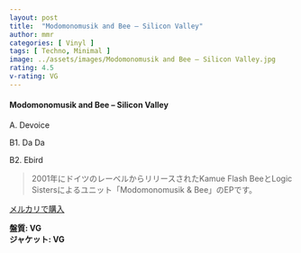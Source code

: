 ```yaml
---
layout: post
title:  "Modomonomusik and Bee – Silicon Valley"
author: mmr
categories: [ Vinyl ]
tags: [ Techno, Minimal ]
image: ../assets/images/Modomonomusik and Bee – Silicon Valley.jpg
rating: 4.5
v-rating: VG
---
```


#### Modomonomusik and Bee – Silicon Valley

A. Devoice

B1. Da Da

B2. Ebird

> 2001年にドイツのレーベルからリリースされたKamue Flash BeeとLogic Sistersによるユニット「Modomonomusik & Bee」のEPです。


[メルカリで購入](https://jp.mercari.com/item/m69680360805)

<div class="mt-4 mb-4 d-flex align-items-center">
<strong class="mr-1">盤質: VG</strong>
</div>
<div class="mt-4 mb-4 d-flex align-items-center">
<strong class="mr-1">ジャケット: VG</strong>
</div>
